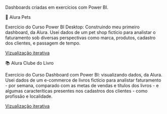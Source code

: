 Dashboards criadas em exercícios com Power BI.

:paw_prints: Alura Pets

  Exercício do Curso Power BI Desktop: Construindo meu primeiro dashboard, da Alura. Usei dados de um pet shop fictício para analistar o faturamento sob diversas perspectivas como marca, produtos, cadastro dos clientes, e passagem de tempo.

[Vizualização iterativa](https://app.powerbi.com/reportEmbed?reportId=5a871265-16a1-4e6b-9248-ebae5db203eb&autoAuth=true&ctid=67aa405f-06b1-4d86-a2d4-cba52ba2479c&config=eyJjbHVzdGVyVXJsIjoiaHR0cHM6Ly93YWJpLWJyYXppbC1zb3V0aC1yZWRpcmVjdC5hbmFseXNpcy53aW5kb3dzLm5ldC8ifQ%3D%3D)

:books: Alura Clube do Livro

  Exercício do Curso Dashboard com Power BI: visualizando dados, da Alura. Usei dados de um e-commerce de livros fictício para analistar faturamento - por semana, comparado com as metas de vendas e títulos dos livros - e algumas caracteríticas presentes nos cadastros dos clientes - como profissão e localidade.

[Vizualização iterativa](https://app.powerbi.com/reportEmbed?reportId=13cf512a-2568-4740-9c7d-c0fd66c91d21&autoAuth=true&ctid=67aa405f-06b1-4d86-a2d4-cba52ba2479c&config=eyJjbHVzdGVyVXJsIjoiaHR0cHM6Ly93YWJpLWJyYXppbC1zb3V0aC1yZWRpcmVjdC5hbmFseXNpcy53aW5kb3dzLm5ldC8ifQ%3D%3D)
